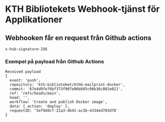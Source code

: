 # KTH Bibliotekets Webhook-tjänst för Applikationer

## Webhooken får en request från Github actions
```
x-hub-signature-256
```

### Exempel på payload från Github Actions
```
Received payload
{
  event: 'push',
  repository: 'kth-biblioteket/kthb-mailprint-docker',
  commit: '67e4d9fe76bf373f907e86bb95c96b36c801e021',
  ref: 'refs/heads/main',
  head: '',
  workflow: 'Create and publish Docker image',
  data: { action: 'deploy' },
  requestID: '5ef9ddcf-21a3-4b42-ac3b-4334ed703d78'
}
```
